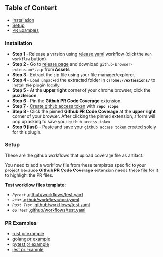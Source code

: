 ## Table of Content
- [Installation](#installation)
- [Setup](#setup)
- [PR Examples](#pr-examples)


### Installation
- **Step 1** - Release a version using [release.yaml](https://github.com/shafiquejamal/github-pr-visual-code-coverage/actions/workflows/release.yaml) workflow (click the `Run workflow` button)
- **Step 2** - Go to [release page](https://github.com/shafiquejamal/github-pr-visual-code-coverage/releases) and download `github-browser-extension*.zip` from **Assets**
- **Step 3** - Extract the zip file using your file manager/explorer.
- **Step 4** - `Load unpacked` the extracted folder in **`chrome://extensions/`** to install the plugin locally.
- **Step 5** - At the **upper right** corner of your chrome browser, click the **puzzle icon**.
- **Step 6** - Pin the **Github PR Code Coverage** extension.
- **Step 7** - [Create github access token](https://github.com/settings/tokens/new) with **`repo scope`**
- **Step 8** - Click the pinned **Github PR Code Coverage** at the **upper right** corner of your browser. After clicking the pinned extension, a form will pop up asking to save your `github access token`
- **Step 9 (last)** - Paste and save your `github access token` created solely for this plugin.


### Setup

These are the github workflows that upload coverage file as artifact.

You need to add a workflow file from these templates specific to your project
because **Github PR Code Coverage** extension needs these file for it to highlight the PR files.

**Test workflow files template:**
- *`Pytest`* [.github/workflows/test.yaml](./.github/example/workflows/pytest.yaml)
- *`Jest`* [.github/workflows/test.yaml](./.github/example/workflows/jest.yaml)
- *`Rust Test`* [.github/workflows/test.yaml](./.github/example/workflows/rusttest.yaml)
- *`Go Test`* [.github/workflows/test.yaml](./.github/example/workflows/gotest.yaml)


### PR Examples

- [rust pr example](https://github.com/gelocraft/rust-test-example/pull/2/files)
- [golang pr example](https://github.com/gelocraft/go-test-example/pull/6/files)
- [pytest pr example](https://github.com/gelocraft/pytest-example/pull/2/files)
- [jest pr example](https://github.com/gelocraft/jest-example/pull/1/files)
